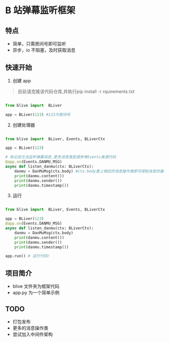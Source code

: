 # B 站弹幕监听框架

## 特点

- 简单，只需房间号即可监听
- 异步，io 不阻塞，及时获取消息

## 快速开始

1. 创建 app

> 目前请克隆该代码仓库,并执行pip install -r rquirements.txt

```python

from blive import  BLiver

app = BLiver(123) #123为房间号
```

2. 创建处理器

```python

from blive import  BLiver, Events, BLiverCtx

app = BLiver(123)

# 标记该方法监听弹幕消息,更多消息类型请参考Events类源代码
@app.on(Events.DANMU_MSG)
async def listen_danmu(ctx: BLiverCtx):
    danmu = DanMuMsg(ctx.body) #ctx.body套上相应的消息操作类即可得到消息的基本内容,也可直接操作ctx.body
    print(danmu.content())
    print(danmu.sender())
    print(danmu.timestamp())

```

3. 运行

```python

from blive import  BLiver, Events, BLiverCtx

app = BLiver(123)
@app.on(Events.DANMU_MSG)
async def listen_danmu(ctx: BLiverCtx):
    danmu = DanMuMsg(ctx.body)
    print(danmu.content())
    print(danmu.sender())
    print(danmu.timestamp())

app.run() # 运行代码!

```

## 项目简介

- blive 文件夹为框架代码
- app.py 为一个简单示例

## TODO

- 打包发布
- 更多的消息操作类
- 尝试加入中间件架构
